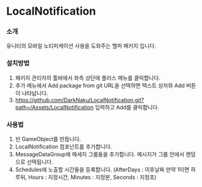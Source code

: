 # LocalNotification

### 소개
유니티의 모바일 노티피케이션 사용을 도와주는 헬퍼 패키지 입니다.

### 설치방법
1. 패키지 관리자의 툴바에서 좌측 상단에 플러스 메뉴를 클릭합니다.
2. 추가 메뉴에서 Add package from git URL을 선택하면 텍스트 상자와 Add 버튼이 나타납니다.
3. https://github.com/DarkNaku/LocalNotification.git?path=/Assets/LocalNotification 입력하고 Add를 클릭합니다.

### 사용법

1. 빈 GameObject를 만듭니다.
2. LocalNotification 컴포넌트를 추가합니다.
3. MessageDataGroup에 메세지 그룹들을 추가합니다. 메시지가 그룹 안에서 랜덤으로 선택됩니다.
4. Schedules에 노출할 시간들을 등록합니다. (AfterDays : 이후날짜 만약 1이면 하루뒤, Hours : 지정시간, Minutes : 지정분, Seconds : 지정초)

